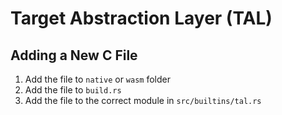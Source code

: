 # Target Abstraction Layer (TAL)

## Adding a New C File
1. Add the file to `native` or `wasm` folder
2. Add the file to `build.rs`
3. Add the file to the correct module in `src/builtins/tal.rs`